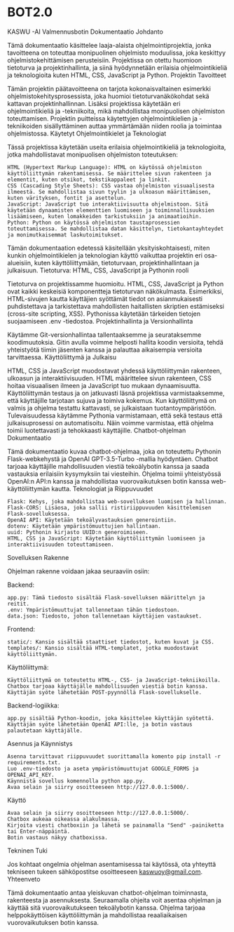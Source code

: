 # BOT2.0

KASWU -AI Valmennusbotin Dokumentaatio
Johdanto

Tämä dokumentaatio käsittelee laaja-alaista ohjelmointiprojektia, jonka tavoitteena on toteuttaa monipuolinen ohjelmisto moduulissa, joka keskittyy ohjelmistokehittämisen perusteisiin. Projektissa on otettu huomioon tietoturva ja projektinhallinta, ja siinä hyödynnetään erilaisia ohjelmointikieliä ja teknologioita kuten HTML, CSS, JavaScript ja Python.
Projektin Tavoitteet

Tämän projektin päätavoitteena on tarjota kokonaisvaltainen esimerkki ohjelmistokehitysprosessista, joka huomioi tietoturvanäkökohdat sekä kattavan projektinhallinnan. Lisäksi projektissa käytetään eri ohjelmointikieliä ja -tekniikoita, mikä mahdollistaa monipuolisen ohjelmiston toteuttamisen. Projektin puitteissa käytettyjen ohjelmointikielien ja -tekniikoiden sisällyttäminen auttaa ymmärtämään niiden roolia ja toimintaa ohjelmistossa.
Käytetyt Ohjelmointikielet ja Teknologiat

Tässä projektissa käytetään useita erilaisia ohjelmointikieliä ja teknologioita, jotka mahdollistavat monipuolisen ohjelmiston toteutuksen:

    HTML (Hypertext Markup Language): HTML on käytössä ohjelmiston käyttöliittymän rakentamisessa. Se määrittelee sivun rakenteen ja elementit, kuten otsikot, tekstikappaleet ja linkit.
    CSS (Cascading Style Sheets): CSS vastaa ohjelmiston visuaalisesta ilmeestä. Se mahdollistaa sivun tyylin ja ulkoasun määrittämisen, kuten värityksen, fontit ja asettelun.
    JavaScript: JavaScript tuo interaktiivisuutta ohjelmistoon. Sitä käytetään dynaamisten elementtien luomiseen ja toiminnallisuuksien lisäämiseen, kuten lomakkeiden tarkistuksiin ja animaatioihin.
    Python: Python on käytössä ohjelmiston taustaprosessien toteuttamisessa. Se mahdollistaa datan käsittelyn, tietokantayhteydet ja monimutkaisemmat laskutoimitukset.

Tämän dokumentaation edetessä käsitellään yksityiskohtaisesti, miten kunkin ohjelmointikielen ja teknologian käyttö vaikuttaa projektin eri osa-alueisiin, kuten käyttöliittymään, tietoturvaan, projektinhallintaan ja julkaisuun.
Tietoturva: HTML, CSS, JavaScript ja Pythonin rooli

Tietoturva on projektissamme huomioitu. HTML, CSS, JavaScript ja Python ovat kaikki keskeisiä komponentteja tietoturvan näkökulmasta. Esimerkiksi, HTML-sivujen kautta käyttäjien syöttämät tiedot on asianmukaisesti puhdistettava ja tarkistettava mahdollisten haitallisten skriptien estämiseksi (cross-site scripting, XSS). Pythonissa käytetään tärkeiden tietojen suojaamiseen .env -tiedostoa.
Projektinhallinta ja Versionhallinta

Käytämme Git-versionhallintaa tallentaaksemme ja seurataksemme koodimuutoksia. Gitin avulla voimme helposti hallita koodin versioita, tehdä yhteistyötä tiimin jäsenten kanssa ja palauttaa aikaisempia versioita tarvittaessa.
Käyttöliittymä ja Julkaisu

HTML, CSS ja JavaScript muodostavat yhdessä käyttöliittymän rakenteen, ulkoasun ja interaktiivisuuden. HTML määrittelee sivun rakenteen, CSS hoitaa visuaalisen ilmeen ja JavaScript tuo mukaan dynaamisuutta. Käyttöliittymän testaus ja on jatkuvasti läsnä projektissa varmistaaksemme, että käyttäjille tarjotaan sujuva ja toimiva kokemus. Kun käyttöliittymä on valmis ja ohjelma testattu kattavasti, se julkaistaan tuotantoympäristöön. Tulevaisuudessa käytämme Pythonia varmistamaan, että sekä testaus että julkaisuprosessi on automatisoitu. Näin voimme varmistaa, että ohjelma toimii luotettavasti ja tehokkaasti käyttäjille.
Chatbot-ohjelman Dokumentaatio

Tämä dokumentaatio kuvaa chatbot-ohjelmaa, joka on toteutettu Pythonin Flask-webkehystä ja OpenAI GPT-3.5-Turbo -mallia hyödyntäen. Chatbot tarjoaa käyttäjille mahdollisuuden viestiä tekoälybotin kanssa ja saada vastauksia erilaisiin kysymyksiin tai viesteihin. Ohjelma toimii yhteistyössä OpenAI:n API:n kanssa ja mahdollistaa vuorovaikutuksen botin kanssa web-käyttöliittymän kautta.
Teknologiat ja Riippuvuudet

    Flask: Kehys, joka mahdollistaa web-sovelluksen luomisen ja hallinnan.
    Flask-CORS: Lisäosa, joka sallii ristiriippuvuuden käsittelemisen Flask-sovelluksessa.
    OpenAI API: Käytetään tekoälyvastauksien generointiin.
    dotenv: Käytetään ympäristömuuttujien hallintaan.
    uuid: Pythonin kirjasto UUID:n generoimiseen.
    HTML, CSS ja JavaScript: Käytetään käyttöliittymän luomiseen ja interaktiivisuuden toteuttamiseen.

Sovelluksen Rakenne

Ohjelman rakenne voidaan jakaa seuraaviin osiin:

Backend:

    app.py: Tämä tiedosto sisältää Flask-sovelluksen määrittelyn ja reitit.
    .env: Ympäristömuuttujat tallennetaan tähän tiedostoon.
    data.json: Tiedosto, johon tallennetaan käyttäjien vastaukset.

Frontend:

    static/: Kansio sisältää staattiset tiedostot, kuten kuvat ja CSS.
    templates/: Kansio sisältää HTML-templatet, jotka muodostavat käyttöliittymän.

Käyttöliittymä:

    Käyttöliittymä on toteutettu HTML-, CSS- ja JavaScript-tekniikoilla.
    Chatbox tarjoaa käyttäjälle mahdollisuuden viestiä botin kanssa.
    Käyttäjän syöte lähetetään POST-pyynnöllä Flask-sovellukselle.

Backend-logiikka:

    app.py sisältää Python-koodin, joka käsittelee käyttäjän syötettä.
    Käyttäjän syöte lähetetään OpenAI API:lle, ja botin vastaus palautetaan käyttäjälle.

Asennus ja Käynnistys

    Asenna tarvittavat riippuvuudet suorittamalla komento pip install -r requirements.txt.
    Luo .env-tiedosto ja aseta ympäristömuuttujat GOOGLE_FORMS ja OPENAI_API_KEY.
    Käynnistä sovellus komennolla python app.py.
    Avaa selain ja siirry osoitteeseen http://127.0.0.1:5000/.

Käyttö

    Avaa selain ja siirry osoitteeseen http://127.0.0.1:5000/.
    Chatbox aukeaa oikeassa alakulmassa.
    Kirjoita viesti chatboxiin ja lähetä se painamalla "Send" -painiketta tai Enter-näppäintä.
    Botin vastaus näkyy chatboxissa.

Tekninen Tuki

Jos kohtaat ongelmia ohjelman asentamisessa tai käytössä, ota yhteyttä tekniseen tukeen sähköpostitse osoitteeseen kaswuoy@gmail.com.
Yhteenveto

Tämä dokumentaatio antaa yleiskuvan chatbot-ohjelman toiminnasta, rakenteesta ja asennuksesta. Seuraamalla ohjeita voit asentaa ohjelman ja käyttää sitä vuorovaikutukseen tekoälybotin kanssa. Ohjelma tarjoaa helppokäyttöisen käyttöliittymän ja mahdollistaa reaaliaikaisen vuorovaikutuksen botin kanssa.
